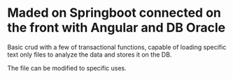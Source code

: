 # Maded on Springboot connected on the front with Angular and DB Oracle

Basic crud with a few of transactional functions, capable of loading specific text only files to analyze the data and stores it on the DB.

The file can be modified to specific uses.
